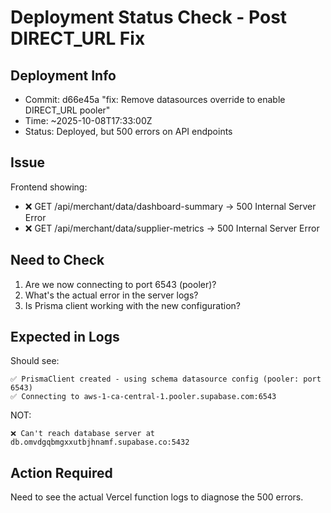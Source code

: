# Deployment Status Check - Post DIRECT_URL Fix

## Deployment Info
- Commit: d66e45a "fix: Remove datasources override to enable DIRECT_URL pooler"
- Time: ~2025-10-08T17:33:00Z
- Status: Deployed, but 500 errors on API endpoints

## Issue
Frontend showing:
- ❌ GET /api/merchant/data/dashboard-summary → 500 Internal Server Error
- ❌ GET /api/merchant/data/supplier-metrics → 500 Internal Server Error

## Need to Check
1. Are we now connecting to port 6543 (pooler)?
2. What's the actual error in the server logs?
3. Is Prisma client working with the new configuration?

## Expected in Logs
Should see:
```
✅ PrismaClient created - using schema datasource config (pooler: port 6543)
✅ Connecting to aws-1-ca-central-1.pooler.supabase.com:6543
```

NOT:
```
❌ Can't reach database server at db.omvdgqbmgxxutbjhnamf.supabase.co:5432
```

## Action Required
Need to see the actual Vercel function logs to diagnose the 500 errors.
